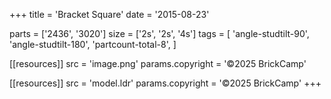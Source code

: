 +++
title = 'Bracket Square'
date  = '2015-08-23'

parts = ['2436', '3020']
size  = ['2s', '2s', '4s']
tags  = [
  'angle-studtilt-90',
  'angle-studtilt-180',
  'partcount-total-8',
]

[[resources]]
src              = 'image.png'
params.copyright = '©2025 BrickCamp'

[[resources]]
src              = 'model.ldr'
params.copyright = '©2025 BrickCamp'
+++
